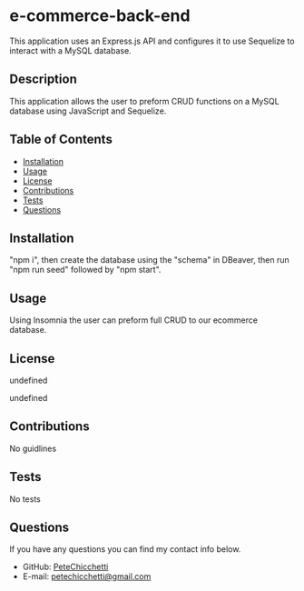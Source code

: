 # e-commerce-back-end
This application uses an Express.js API and configures it to use Sequelize to interact with a MySQL database.

## Description

This application allows the user to preform CRUD functions on a MySQL database using JavaScript and Sequelize.
          
## Table of Contents

* [Installation](#installation)
* [Usage](#usage)
* [License](#license)
* [Contributions](#contributions)
* [Tests](#tests)
* [Questions](#questions)
          
## Installation

"npm i", then create the database using the "schema" in DBeaver, then run "npm run seed" followed by "npm start".
          
## Usage

Using Insomnia the user can preform full CRUD to our ecommerce database.
          
## License

  
undefined
  
undefined 
    
          
## Contributions

No guidlines
          
## Tests

No tests
          
## Questions
If you have any questions you can find my contact info below.
* GitHub: [PeteChicchetti](https://github.com/PeteChicchetti)
* E-mail: petechicchetti@gmail.com